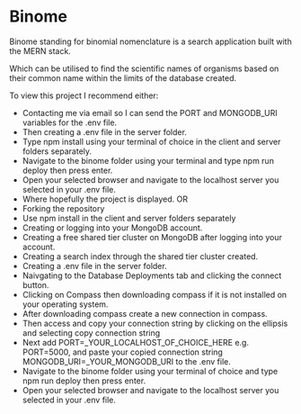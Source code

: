 # Binome

Binome standing for binomial nomenclature is a search application built with the MERN stack.

Which can be utilised to find the scientific names of organisms based on their common name within the limits of the database created.


To view this project I recommend either:
- Contacting me via email so I can send the PORT and MONGODB_URI variables for the .env file.
- Then creating a .env file in the server folder.
- Type npm install using your terminal of choice in the client and server folders separately.
- Navigate to the binome folder using your terminal and type npm run deploy then press enter.
- Open your selected browser and navigate to the localhost server you selected in your .env file.
- Where hopefully the project is displayed.
OR
- Forking the repository
- Use npm install in the client and server folders separately
- Creating or logging into your MongoDB account.
- Creating a free shared tier cluster on MongoDB after logging into your account.
- Creating a search index through the shared tier cluster created.
- Creating a .env file in the server folder.
- Naivgating to the Database Deployments tab and clicking the connect button.
- Clicking on Compass then downloading compass if it is not installed on your operating system.
- After downloading compass create a new connection in compass.
- Then access and copy your connection string by clicking on the ellipsis and selecting copy connection string
- Next add PORT=_YOUR_LOCALHOST_OF_CHOICE_HERE e.g. PORT=5000, and paste your copied connection string MONGODB_URI=_YOUR_MONGODB_URI to the .env file.
- Navigate to the binome folder using your terminal of choice and type npm run deploy then press enter.
- Open your selected browser and navigate to the localhost server you selected in your .env file.
